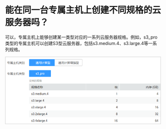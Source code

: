 # 能在同一台专属主机上创建不同规格的云服务器吗？<a name="deh_faq_0014"></a>

可以，专属主机上能够创建某一类型对应的一系列云服务器规格。例如，s3\_pro类型的专属主机可以创建S3型云服务器，包括s3.medium.4、s3.large.4等一系列规格。

![](figures/专属主机支持的云服务器规格.png)

